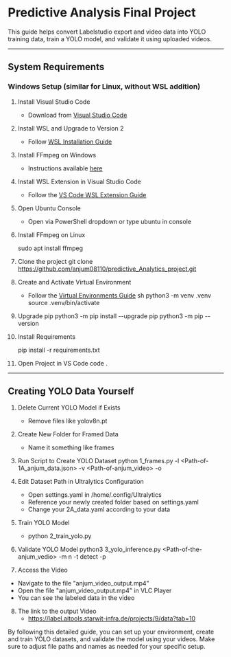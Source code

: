 # Predictive Analysis Final Project

This guide helps convert Labelstudio export and video data into YOLO training data, train a YOLO model, and validate it using uploaded videos.

---

## System Requirements

### Windows Setup (similar for Linux, without WSL addition)

1. Install Visual Studio Code
   - Download from [Visual Studio Code](https://code.visualstudio.com/Download)

2. Install WSL and Upgrade to Version 2
   - Follow [WSL Installation Guide](https://learn.microsoft.com/de-de/windows/wsl/install)

3. Install FFmpeg on Windows
   - Instructions available [here](https://www.geeksforgeeks.org/how-to-install-ffmpeg-on-windows/)

4. Install WSL Extension in Visual Studio Code
   - Follow the [VS Code WSL Extension Guide](https://code.visualstudio.com/docs/remote/wsl)

5. Open Ubuntu Console
   - Open via PowerShell dropdown or type ubuntu in console

   
6. Install FFmpeg on Linux
   
   sudo apt install ffmpeg

7. Clone the project 
   git clone https://github.com/anjum08110/predictive_Analytics_project.git

8. Create and Activate Virtual Environment
   - Follow the [Virtual Environments Guide](https://packaging.python.org/en/latest/guides/installing-using-pip-and-virtual-environments/)
   sh
   python3 -m venv .venv
   source .venv/bin/activate
   

9. Upgrade pip
    python3 -m pip install --upgrade pip
    python3 -m pip --version
   

10. Install Requirements
    
    pip install -r requirements.txt
    

11. Open Project in VS Code
    code .
    

---

## Creating YOLO Data Yourself

1. Delete Current YOLO Model if Exists
   - Remove files like yolov8n.pt

2. Create New Folder for Framed Data
   - Name it something like frames

3. Run Script to Create YOLO Dataset
   python 1_frames.py -l <Path-of-1A_anjum_data.json> -v <Path-of-anjum_video> -o <Path-of-the-frames-folder> 
   

4. Edit Dataset Path in Ultralytics Configuration
   - Open settings.yaml in /home/.config/Ultralytics
   - Reference your newly created folder based on settings.yaml
   - Change your 2A_data.yaml according to your data

5. Train YOLO Model
   - python 2_train_yolo.py
   

6. Validate YOLO Model
  python3 3_yolo_inference.py <Path-of-the-anjum_vedio> -m n -t detect -p
   
7. Access the Video
  - Navigate to the file "anjum_video_output.mp4" 
  - Open the file "anjum_video_output.mp4" in VLC Player
  - You can see the labeled data in the video


8. The link to the output Video
   - https://label.aitools.starwit-infra.de/projects/9/data?tab=10



By following this detailed guide, you can set up your environment, create and train YOLO datasets, and validate the model using your videos. Make sure to adjust file paths and names as needed for your specific setup.
